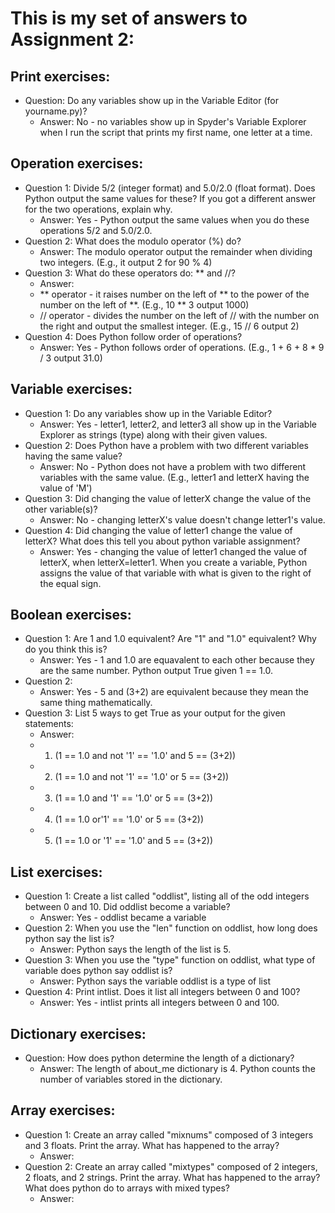 # This is my set of answers to Assignment 2:

## **Print exercises:**
- Question: Do any variables show up in the Variable Editor (for yourname.py)?
  - Answer: No - no variables show up in Spyder's Variable Explorer when I run the script that prints my first name, one letter at a time.


## **Operation exercises:**
- Question 1: Divide 5/2 (integer format) and 5.0/2.0 (float format). Does Python output the same values for these? If you got a different answer for the two operations, explain why.
  - Answer: Yes - Python output the same values when you do these operations 5/2 and 5.0/2.0.
- Question 2: What does the modulo operator (%) do?
  - Answer: The modulo operator output the remainder when dividing two integers. (E.g., it output 2 for 90 % 4)
- Question 3: What do these operators do: ** and //?
  - Answer: 
  - ** operator - it raises number on the left of ** to the power of the number on the left of **. (E.g., 10 ** 3 output 1000)
  - // operator - divides the number on the left of // with the number on the right and output the smallest integer. (E.g., 15 // 6 output 2)
- Question 4: Does Python follow order of operations?
  - Answer: Yes - Python follows order of operations. (E.g., 1 + 6 + 8 * 9 / 3 output 31.0)

## **Variable exercises:**
- Question 1: Do any variables show up in the Variable Editor?
  - Answer: Yes - letter1, letter2, and letter3 all show up in the Variable Explorer as strings (type) along with their given values.
- Question 2: Does Python have a problem with two different variables having the same value?
  - Answer: No - Python does not have a problem with two different variables with the same value. (E.g., letter1 and letterX having the value of 'M')
- Question 3: Did changing the value of letterX change the value of the other variable(s)?
  - Answer: No - changing letterX's value doesn't change letter1's value.
- Question 4: Did changing the value of letter1 change the value of letterX? What does this tell you about python variable assignment?
  - Answer: Yes - changing the value of letter1 changed the value of letterX, when letterX=letter1. When you create a variable, Python assigns the value of that variable with what is given to the right of the equal sign.

## **Boolean exercises:**
- Question 1: Are 1 and 1.0 equivalent? Are "1" and "1.0" equivalent? Why do you think this is?
  - Answer: Yes - 1 and 1.0 are equavalent to each other because they are the same number. Python output True given 1 == 1.0.
- Question 2:
  - Answer: Yes - 5 and (3+2) are equivalent because they mean the same thing mathematically.
- Question 3: List 5 ways to get True as your output for the given statements:
  - Answer:
  - 1. (1 == 1.0 and not '1' == '1.0' and 5 == (3+2))
  - 2. (1 == 1.0 and not '1' == '1.0' or 5 == (3+2))
  - 3. (1 == 1.0 and '1' == '1.0' or 5 == (3+2))
  - 4. (1 == 1.0 or'1' == '1.0' or 5 == (3+2))
  - 5. (1 == 1.0 or '1' == '1.0' and 5 == (3+2))

## **List exercises:**
- Question 1: Create a list called "oddlist", listing all of the odd integers between 0 and 10. Did oddlist become a variable?
  - Answer: Yes - oddlist became a variable
- Question 2: When you use the "len" function on oddlist, how long does python say the list is?
  - Answer: Python says the length of the list is 5.
- Question 3: When you use the "type" function on oddlist, what type of variable does python say oddlist is?
  - Answer: Python says the variable oddlist is a type of list
- Question 4: Print intlist. Does it list all integers between 0 and 100?
  - Answer: Yes - intlist prints all integers between 0 and 100.

## **Dictionary exercises:**
- Question: How does python determine the length of a dictionary?
  - Answer: The length of about_me dictionary is 4. Python counts the number of variables stored in the dictionary.

## **Array exercises:**
- Question 1: Create an array called "mixnums" composed of 3 integers and 3 floats. Print the array. What has happened to the array?
  - Answer:
- Question 2: Create an array called "mixtypes" composed of 2 integers, 2 floats, and 2 strings. Print the array. What has happened to the array? What does python do to arrays with mixed types?
  - Answer:
